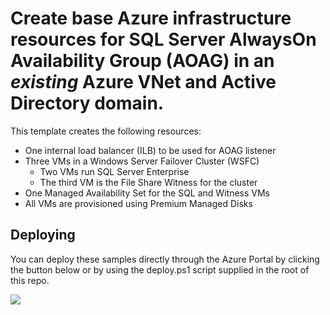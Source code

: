 # Create base Azure infrastructure resources for SQL Server AlwaysOn Availability Group (AOAG) in an _existing_ Azure VNet and Active Directory domain.

This template creates the following resources:
+	One internal load balancer (ILB) to be used for AOAG listener
+	Three VMs in a Windows Server Failover Cluster (WSFC)
	+	Two VMs run SQL Server Enterprise
	+	The third VM is the File Share Witness for the cluster
+	One Managed Availability Set for the SQL and Witness VMs
+	All VMs are provisioned using Premium Managed Disks

## Deploying

You can deploy these samples directly through the Azure Portal by clicking the button below or by using the deploy.ps1 script supplied in the root of this repo.

<a href="https://portal.azure.com/#create/Microsoft.Template/uri/https://github.com/gwolffBT/sql_alwayson_clusterArm/blob/master/azuredeploy.json" target="_blank">
    <img src="http://azuredeploy.net/deploybutton.png"/>
</a>


